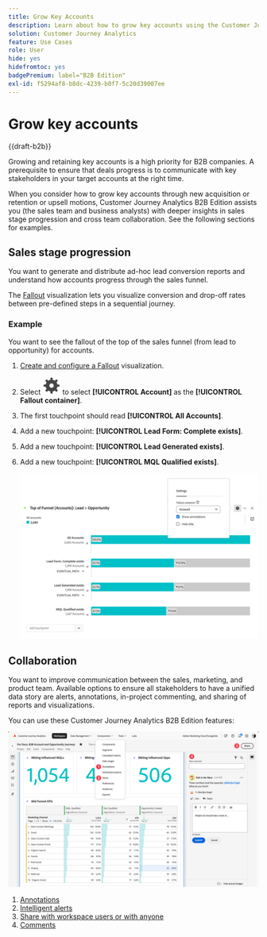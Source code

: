 ```yaml
---
title: Grow Key Accounts
description: Learn about how to grow key accounts using the Customer Journey Analytics B2B Edition.
solution: Customer Journey Analytics
feature: Use Cases
role: User
hide: yes
hidefromtoc: yes
badgePremium: label="B2B Edition"
exl-id: f5294af8-b8dc-4239-b0f7-5c20d39007ee
---
```

# Grow key accounts

{{draft-b2b}}

Growing and retaining key accounts is a high priority for B2B companies. A prerequisite to ensure that deals progress is to communicate with key stakeholders in your target accounts at the right time.

When you consider how to grow key accounts through new acquisition or retention or upsell motions, Customer Journey Analytics B2B Edition assists you (the sales team and business analysts) with deeper insights in sales stage progression and cross team collaboration. See the following sections for examples.

## Sales stage progression

You want to generate and distribute ad-hoc lead conversion reports and understand how accounts progress through the sales funnel.

The [Fallout](/help/analysis-workspace/visualizations/fallout/fallout-flow.md) visualization lets you visualize conversion and drop-off rates between pre-defined steps in a sequential journey.

### Example

You want to see the fallout of the top of the sales funnel (from lead to opportunity) for accounts.

1. [Create and configure a Fallout](/help/analysis-workspace/visualizations/fallout/configuring-fallout.md) visualization.
1. Select ![Setting](/help/assets/icons/Setting.svg) to select **[!UICONTROL Account]** as the **[!UICONTROL Fallout container]**.
1. The first touchpoint should read **[!UICONTROL All Accounts]**.
1. Add a new touchpoint: **[!UICONTROL Lead Form: Complete exists]**.
1. Add a new touchpoint: **[!UICONTROL Lead Generated exists]**.
1. Add a new touchpoint: **[!UICONTROL MQL Qualified exists]**.

   ![B2B - grow key accounts - sales stage progression - fallout](assets/b2b-uc-grow-key-accounts-fallout.png)


## Collaboration

You want to improve communication between the sales, marketing, and product team. Available options to ensure all stakeholders to have a unified data story are alerts, annotations, in-project commenting, and sharing of reports and visualizations.

You can use these Customer Journey Analytics B2B Edition features:

![B2B use case - grow key acounts - collaboration - share](assets/b2b-uc-grow-key-accounts-share.png)

1. [Annotations](/help/components/annotations/overview.md)
1. [Intelligent alerts](/help/components/c-intelligent-alerts/intelligent-alerts.md)
1. [Share with workspace users or with anyone](/help/analysis-workspace/curate-share/share-projects.md)
1. [Comments](/help/analysis-workspace/build-workspace-project/comment-projects.md)
